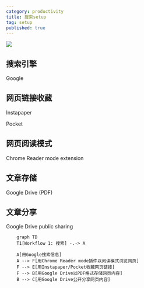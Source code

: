 ```yaml
---
category: productivity
title: 搜索setup
tag: setup
published: true
---
```

![](https://mermaid.ink/svg/eyJjb2RlIjoiICAgIGdyYXBoIFREXG4gICAgVDFbV29ya2Zsb3cgMTog5pCc57SiXSAtLi0-IEFcblxuICAgIEFb55SoR29vZ2xl5pCc57Si5L-h5oGvXVxuICAgIEEgLS0-IEZb55SoQ2hyb21lIFJlYWRlciBtb2Rl5o-S5Lu25Lul6ZiF6K-75qih5byP5rWP6KeI572R6aG1XVxuICAgIEYgLS0-IEVb55SoSW5zdGFwYXBlci9Qb2NrZXTmlLbol4_nvZHpobXpk77mjqVdXG4gICAgRiAtLT4gQlvnlKhHb29nbGUgRHJpdmXku6VQREbmoLzlvI_lrZjlgqjnvZHpobXlhoXlrrldXG4gICAgQiAtLT4gQ1vnlKhHb29nbGUgRHJpdmXlhazlvIDliIbkuqvnvZHpobXlhoXlrrldIiwibWVybWFpZCI6eyJ0aGVtZSI6ImRlZmF1bHQifSwidXBkYXRlRWRpdG9yIjpmYWxzZX0)

## 搜索引擎

Google

## 网页链接收藏

Instapaper

Pocket

## 网页阅读模式

Chrome Reader mode extension

## 文章存储

Google Drive (PDF)

## 文章分享

Google Drive public sharing

```mermaid
    graph TD
    T1[Workflow 1: 搜索] -.-> A

    A[用Google搜索信息]
    A --> F[用Chrome Reader mode插件以阅读模式浏览网页]
    F --> E[用Instapaper/Pocket收藏网页链接]
    F --> B[用Google Drive以PDF格式存储网页内容]
    B --> C[用Google Drive公开分享网页内容]
```